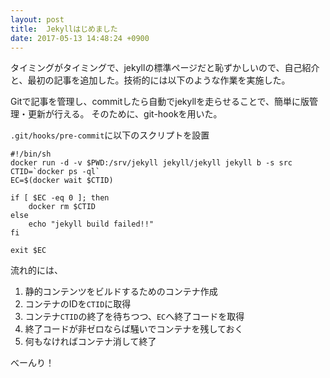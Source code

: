 ```yaml
---
layout: post
title:  Jekyllはじめました
date: 2017-05-13 14:48:24 +0900
---
```


タイミングがタイミングで、jekyllの標準ページだと恥ずかしいので、自己紹介と、最初の記事を追加した。技術的には以下のような作業を実施した。

Gitで記事を管理し、commitしたら自動でjekyllを走らせることで、簡単に版管理・更新が行える。
そのために、git-hookを用いた。

`.git/hooks/pre-commit`に以下のスクリプトを設置
```
#!/bin/sh
docker run -d -v $PWD:/srv/jekyll jekyll/jekyll jekyll b -s src
CTID=`docker ps -ql`
EC=$(docker wait $CTID)

if [ $EC -eq 0 ]; then
	docker rm $CTID
else
	echo "jekyll build failed!!"
fi

exit $EC
```
流れ的には、
1. 静的コンテンツをビルドするためのコンテナ作成
2. コンテナのIDを`CTID`に取得
3. コンテナ`CTID`の終了を待ちつつ、`EC`へ終了コードを取得
4. 終了コードが非ゼロならば騒いでコンテナを残しておく
5. 何もなければコンテナ消して終了

べーんり！

